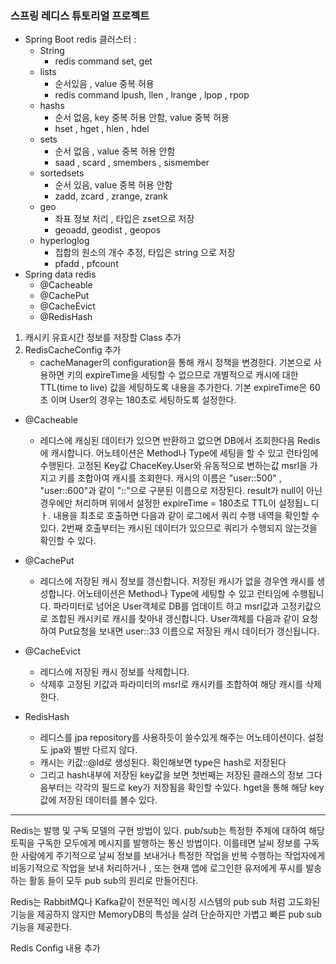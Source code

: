 ### 스프링 레디스 튜토리얼 프로젝트

- Spring Boot redis  클러스터 :
    - String
        - redis command set, get
    - lists
        - 순서있음 , value 중복 허용
        - redis command lpush, llen , lrange , lpop , rpop
    - hashs
        -  순서 없음, key 중복 허용 안함, value 중복 허용
        - hset , hget , hlen , hdel
    - sets
        - 순서 없음 , value 중복 허용 안함
        - saad , scard , smembers , sismember
    - sortedsets
      - 순서 있음, value 중복 허용 안함
      - zadd, zcard , zrange, zrank 
    - geo
      - 좌표 정보 처리 , 타입은 zset으로 저장
      - geoadd, geodist , geopos
    - hyperloglog
        - 집합의 원소의 개수 추정, 타입은 string 으로 저장
        - pfadd , pfcount
- Spring data redis
    - @Cacheable
    - @CachePut
    - @CacheEvict
    - @RedisHash
    
1. 캐시키 유효시간 정보를 저장할 Class 추가
2. RedisCacheConfig 추가
    - cacheManager의 configuration을 통해 캐시 정책을 변경한다.
    기본으로 사용하면 키의 expireTime을 세팅할 수 없으므로 개별적으로 캐시에 대한 TTL(time to live)
      값을 세팅하도록 내용을 추가한다. 기본 expireTime은 60초 이며 User의 경우는 180초로 세팅하도록 설정한다.
- @Cacheable
    - 레디스에 캐싱된 데이터가 있으면 반환하고 없으면 DB에서 조회한다음 Redis에 캐시합니다.
    어노테이션은 Method나 Type에 세팅을 할 수 있고 런타임에 수행된다.
      고정된 Key값 ChaceKey.User와 유동적으로 변하는값 msrl을 가지고 키를 조합아여 캐시를 조회한다.
      캐시의 이름은 "user::500" , "user::600"과 같이 "::"으로 구분된 이름으로 저장된다.
      result가 null이 아닌 경우에만 처리하며 위에서 설정한 expireTime = 180초로 TTL이 설정됩ㄴ디ㅏ.
      내용을 최초로 호출하면 다음과 같이 로그에서 쿼리 수행 내역을 확인할 수 있다.
      2번째 호출부터는 캐시된 데이터가 있으므로 쿼리가 수행되지 않는것을 확인할 수 있다.
      
- @CachePut
    - 레디스에 저장된 캐시 정보를 갱신합니다. 저장된 캐시가 없을 경우엔 캐시를 생성합니다.
    어노테이션은 Method나 Type에 세팅할 수 있고 런타임에 수행됩니다.
      파라미터로 넘어온 User객체로 DB를 업데이트 하고 msrl값과 고정키값으로 조합된 캐시키로 캐시를 찾아내
      갱신합니다. User객체를 다음과 같이 요청하여 Put요청을 보내면 user::33 이름으로 저장된 캐시 데이터가 갱신됩니다.
      
- @CacheEvict
    - 레디스에 저장된 캐시 정보를 삭제합니다. 
    - 삭제후 고정된 키값과 파라미터의 msrl로 캐시키를 조합하여 해당 캐시를 삭제한다.
- RedisHash
    - 레디스를 jpa repository를 사용하듯이 쓸수있게 해주는 어노테이션이다. 설정도 jpa와 별반 다르지 않다.
    - 캐시는 키값::@Id로 생성된다. 확인해보면 type은 hash로 저장된다
    - 그리고 hash내부에 저장된 key값을 보면 첫번째는 저장된 클래스의 정보 그다음부터는 각각의 필드로 key가 저장됨을 확인할
    수있다. hget을 통해 해당 key값에 저장된 데이터를 볼수 있다.


---
Redis는 발행 및 구독 모델의 구현 방법이 있다.
pub/sub는 특정한 주제에 대하여 해당 토픽을 구독한 모두에게 메시지를 발행하는 통신 방법이다.
이를테면 날씨 정보를 구독한 사람에게 주기적으로 날씨 정보를 보내거나
특정한 작업을 반복 수행하는 작업자에게 비동기적으로 작업을 보내 처리하거나 , 또는 현재 앱에 로그인한 유저에게 푸시를 발송하는 활동
들이 모두 pub sub의 원리로 만들어진다.

Redis는 RabbitMQ나 Kafka같이 전문적인 메시징 시스템의 pub sub 처럼 고도화된 기능을 제공하지 않지만
MemoryDB의 특성을 살려 단순하지만 가볍고 빠른 pub sub기능을 제공한다.

Redis Config 내용 추가
